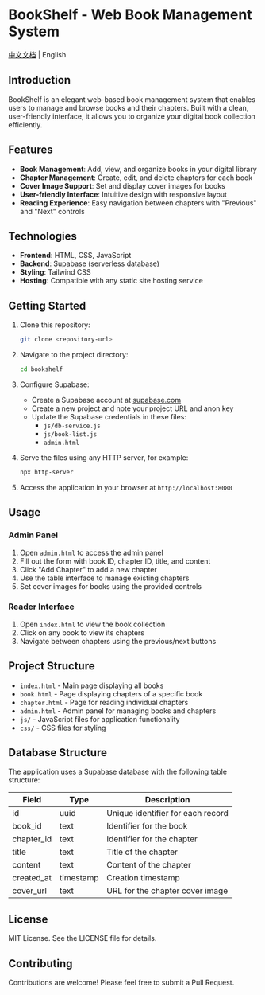 # BookShelf - Web Book Management System

[中文文档](README.zh-CN.md) | English

## Introduction

BookShelf is an elegant web-based book management system that enables users to manage and browse books and their chapters. Built with a clean, user-friendly interface, it allows you to organize your digital book collection efficiently.

## Features

- **Book Management**: Add, view, and organize books in your digital library
- **Chapter Management**: Create, edit, and delete chapters for each book
- **Cover Image Support**: Set and display cover images for books
- **User-friendly Interface**: Intuitive design with responsive layout
- **Reading Experience**: Easy navigation between chapters with "Previous" and "Next" controls

## Technologies

- **Frontend**: HTML, CSS, JavaScript
- **Backend**: Supabase (serverless database)
- **Styling**: Tailwind CSS
- **Hosting**: Compatible with any static site hosting service

## Getting Started

1. Clone this repository:
   ```bash
   git clone <repository-url>
   ```

2. Navigate to the project directory:
   ```bash
   cd bookshelf
   ```

3. Configure Supabase:
   - Create a Supabase account at [supabase.com](https://supabase.com)
   - Create a new project and note your project URL and anon key
   - Update the Supabase credentials in these files:
     - `js/db-service.js`
     - `js/book-list.js`
     - `admin.html`

4. Serve the files using any HTTP server, for example:
   ```bash
   npx http-server
   ```

5. Access the application in your browser at `http://localhost:8080`

## Usage

### Admin Panel

1. Open `admin.html` to access the admin panel
2. Fill out the form with book ID, chapter ID, title, and content
3. Click "Add Chapter" to add a new chapter
4. Use the table interface to manage existing chapters
5. Set cover images for books using the provided controls

### Reader Interface

1. Open `index.html` to view the book collection
2. Click on any book to view its chapters
3. Navigate between chapters using the previous/next buttons

## Project Structure

- `index.html` - Main page displaying all books
- `book.html` - Page displaying chapters of a specific book
- `chapter.html` - Page for reading individual chapters
- `admin.html` - Admin panel for managing books and chapters
- `js/` - JavaScript files for application functionality
- `css/` - CSS files for styling

## Database Structure

The application uses a Supabase database with the following table structure:

| Field       | Type      | Description                      |
|-------------|-----------|----------------------------------|
| id          | uuid      | Unique identifier for each record |
| book_id     | text      | Identifier for the book          |
| chapter_id  | text      | Identifier for the chapter       |
| title       | text      | Title of the chapter             |
| content     | text      | Content of the chapter           |
| created_at  | timestamp | Creation timestamp               |
| cover_url   | text      | URL for the chapter cover image  |

## License

MIT License. See the LICENSE file for details.

## Contributing

Contributions are welcome! Please feel free to submit a Pull Request. 